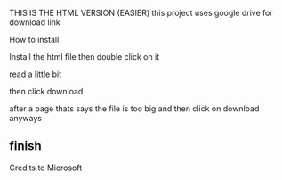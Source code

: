THIS IS THE HTML VERSION (EASIER)
this project uses google drive for download link

How to install

Install the html file
then double click on it

read a little bit

then click download

after a page thats says the file is too big and then click on download anyways

finish
---------------------------------------------------------------------
Credits to Microsoft
